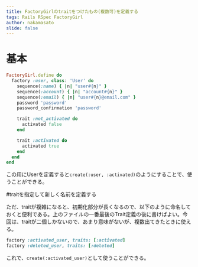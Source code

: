 ```yaml
---
title: FactoryGirlのtraitをつけたもの(複数可)を定義する
tags: Rails RSpec FactoryGirl
author: nakamasato
slide: false
---
```

# 基本

```ruby:spec/factories/user.rb
FactoryGirl.define do
  factory :user, class: 'User' do
    sequence(:name) { |n| "user#{n}" }
    sequence(:account) { |n| "account#{n}" }
    sequence(:email) { |n| "user#{n}@email.com" }
    password 'password'
    password_confirmation 'password'

    trait :not_activated do
      activated false
    end

    trait :activated do
      activated true
    end
  end
end
```

この用にUserを定義すると`create(:user, :activated)`のようにすることで、使うことができる。

#traitを指定して新しく名前を定義する

ただ、traitが複雑になると、初期化部分が長くなるので、以下のように命名しておくと便利である。上のファイルの一番最後のTrait定義の後に書けばよい。今回は、traitが二個しかないので、あまり意味がないが、複数出てきたときに使える。

```ruby
factory :activated_user, traits: [:activated]
factory :deleted_user, traits: [:deleted]
```

これで、`create(:activated_user)`として使うことができる。


